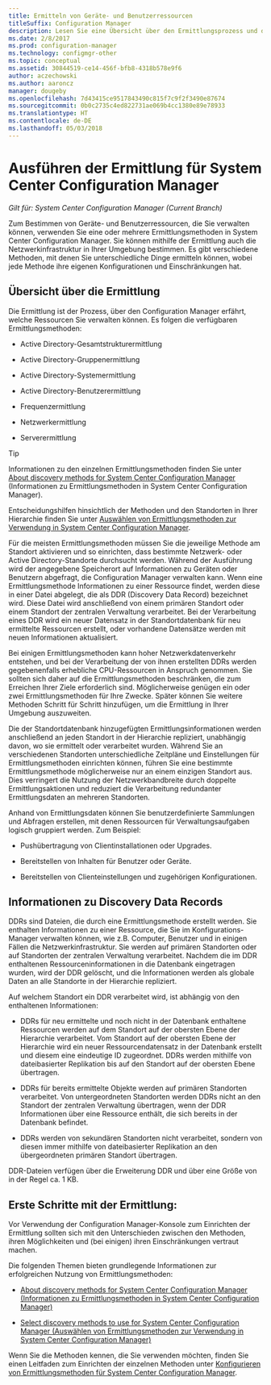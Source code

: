 ```yaml
---
title: Ermitteln von Geräte- und Benutzerressourcen
titleSuffix: Configuration Manager
description: Lesen Sie eine Übersicht über den Ermittlungsprozess und die Ermittlung von Datensätzen.
ms.date: 2/8/2017
ms.prod: configuration-manager
ms.technology: configmgr-other
ms.topic: conceptual
ms.assetid: 30844519-ce14-456f-bfb8-4318b578e9f6
author: aczechowski
ms.author: aaroncz
manager: dougeby
ms.openlocfilehash: 7d43415ce9517843490c815f7c9f2f3490e87674
ms.sourcegitcommit: 0b0c2735c4ed822731ae069b4cc1380e89e78933
ms.translationtype: HT
ms.contentlocale: de-DE
ms.lasthandoff: 05/03/2018
---
```

# <a name="run-discovery-for-system-center-configuration-manager"></a>Ausführen der Ermittlung für System Center Configuration Manager

*Gilt für: System Center Configuration Manager (Current Branch)*

Zum Bestimmen von Geräte- und Benutzerressourcen, die Sie verwalten können, verwenden Sie eine oder mehrere Ermittlungsmethoden in System Center Configuration Manager. Sie können mithilfe der Ermittlung auch die Netzwerkinfrastruktur in Ihrer Umgebung bestimmen. Es gibt verschiedene Methoden, mit denen Sie unterschiedliche Dinge ermitteln können, wobei jede Methode ihre eigenen Konfigurationen und Einschränkungen hat.  

## <a name="overview-of-discovery"></a>Übersicht über die Ermittlung  
 Die Ermittlung ist der Prozess, über den Configuration Manager erfährt, welche Ressourcen Sie verwalten können. Es folgen die verfügbaren Ermittlungsmethoden:  

-   Active Directory-Gesamtstrukturermittlung  

-   Active Directory-Gruppenermittlung  

-   Active Directory-Systemermittlung  

-   Active Directory-Benutzerermittlung  

-   Frequenzermittlung  

-   Netzwerkermittlung  

-   Serverermittlung  

> [!TIP]  
>  Informationen zu den einzelnen Ermittlungsmethoden finden Sie unter [About discovery methods for System Center Configuration Manager](../../../../core/servers/deploy/configure/about-discovery-methods.md) (Informationen zu Ermittlungsmethoden in System Center Configuration Manager).  
>   
>  Entscheidungshilfen hinsichtlich der Methoden und den Standorten in Ihrer Hierarchie finden Sie unter [Auswählen von Ermittlungsmethoden zur Verwendung in System Center Configuration Manager](../../../../core/servers/deploy/configure/select-discovery-methods-to-use.md).  

 Für die meisten Ermittlungsmethoden müssen Sie die jeweilige Methode am Standort aktivieren und so einrichten, dass bestimmte Netzwerk- oder Active Directory-Standorte durchsucht werden. Während der Ausführung wird der angegebene Speicherort auf Informationen zu Geräten oder Benutzern abgefragt, die Configuration Manager verwalten kann. Wenn eine Ermittlungsmethode Informationen zu einer Ressource findet, werden diese in einer Datei abgelegt, die als DDR (Discovery Data Record) bezeichnet wird. Diese Datei wird anschließend von einem primären Standort oder einem Standort der zentralen Verwaltung verarbeitet. Bei der Verarbeitung eines DDR wird ein neuer Datensatz in der Standortdatenbank für neu ermittelte Ressourcen erstellt, oder vorhandene Datensätze werden mit neuen Informationen aktualisiert.  

 Bei einigen Ermittlungsmethoden kann hoher Netzwerkdatenverkehr entstehen, und bei der Verarbeitung der von ihnen erstellten DDRs werden gegebenenfalls erhebliche CPU-Ressourcen in Anspruch genommen. Sie sollten sich daher auf die Ermittlungsmethoden beschränken, die zum Erreichen Ihrer Ziele erforderlich sind. Möglicherweise genügen ein oder zwei Ermittlungsmethoden für Ihre Zwecke. Später können Sie weitere Methoden Schritt für Schritt hinzufügen, um die Ermittlung in Ihrer Umgebung auszuweiten.  

 Die der Standortdatenbank hinzugefügten Ermittlungsinformationen werden anschließend an jeden Standort in der Hierarchie repliziert, unabhängig davon, wo sie ermittelt oder verarbeitet wurden. Während Sie an verschiedenen Standorten unterschiedliche Zeitpläne und Einstellungen für Ermittlungsmethoden einrichten können, führen Sie eine bestimmte Ermittlungsmethode möglicherweise nur an einem einzigen Standort aus. Dies verringert die Nutzung der Netzwerkbandbreite durch doppelte Ermittlungsaktionen und reduziert die Verarbeitung redundanter Ermittlungsdaten an mehreren Standorten.  

 Anhand von Ermittlungsdaten können Sie benutzerdefinierte Sammlungen und Abfragen erstellen, mit denen Ressourcen für Verwaltungsaufgaben logisch gruppiert werden. Zum Beispiel:  

-   Pushübertragung von Clientinstallationen oder Upgrades.  

-   Bereitstellen von Inhalten für Benutzer oder Geräte.  

-   Bereitstellen von Clienteinstellungen und zugehörigen Konfigurationen.

##  <a name="BKMK_DDRs"></a> Informationen zu Discovery Data Records  
 DDRs sind Dateien, die durch eine Ermittlungsmethode erstellt werden. Sie enthalten Informationen zu einer Ressource, die Sie im Konfigurations-Manager verwalten können, wie z.B. Computer, Benutzer und in einigen Fällen die Netzwerkinfrastruktur. Sie werden auf primären Standorten oder auf Standorten der zentralen Verwaltung verarbeitet. Nachdem die im DDR enthaltenen Ressourceninformationen in die Datenbank eingetragen wurden, wird der DDR gelöscht, und die Informationen werden als globale Daten an alle Standorte in der Hierarchie repliziert.  

 Auf welchem Standort ein DDR verarbeitet wird, ist abhängig von den enthaltenen Informationen:  

-   DDRs für neu ermittelte und noch nicht in der Datenbank enthaltene Ressourcen werden auf dem Standort auf der obersten Ebene der Hierarchie verarbeitet. Vom Standort auf der obersten Ebene der Hierarchie wird ein neuer Ressourcendatensatz in der Datenbank erstellt und diesem eine eindeutige ID zugeordnet. DDRs werden mithilfe von dateibasierter Replikation bis auf den Standort auf der obersten Ebene übertragen.  

-   DDRs für bereits ermittelte Objekte werden auf primären Standorten verarbeitet. Von untergeordneten Standorten werden DDRs nicht an den Standort der zentralen Verwaltung übertragen, wenn der DDR Informationen über eine Ressource enthält, die sich bereits in der Datenbank befindet.  

-   DDRs werden von sekundären Standorten nicht verarbeitet, sondern von diesen immer mithilfe von dateibasierter Replikation an den übergeordneten primären Standort übertragen.  

DDR-Dateien verfügen über die Erweiterung DDR und über eine Größe von in der Regel ca. 1 KB.  

## <a name="get-started-with-discovery"></a>Erste Schritte mit der Ermittlung:  
 Vor Verwendung der Configuration Manager-Konsole zum Einrichten der Ermittlung sollten sich mit den Unterschieden zwischen den Methoden, ihren Möglichkeiten und (bei einigen) ihren Einschränkungen vertraut machen.  

Die folgenden Themen bieten grundlegende Informationen zur erfolgreichen Nutzung von Ermittlungsmethoden:  

-   [About discovery methods for System Center Configuration Manager (Informationen zu Ermittlungsmethoden in System Center Configuration Manager)](../../../../core/servers/deploy/configure/about-discovery-methods.md)  

-   [Select discovery methods to use for System Center Configuration Manager (Auswählen von Ermittlungsmethoden zur Verwendung in System Center Configuration Manager)](../../../../core/servers/deploy/configure/select-discovery-methods-to-use.md)  

Wenn Sie die Methoden kennen, die Sie verwenden möchten, finden Sie einen Leitfaden zum Einrichten der einzelnen Methoden unter [Konfigurieren von Ermittlungsmethoden für System Center Configuration Manager](../../../../core/servers/deploy/configure/configure-discovery-methods.md).  
